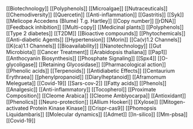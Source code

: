 [[Biotechnology]]
[[Polyphenols]]
[[Microalgae]]
[[Nutraceuticals]]
[[Chemodiversity]]
[[Quercetin]]
[[Anti-inflammation]]
[[Gastritis]]
[[Syk]]
[[Melicope Accedens (Blume) T.g. Hartley]]
[[Copy number]]
[[rDNA]]
[[Feedback inhibition]]
[[Multi-copy]]
[[Medicinal plants]]
[[Polyphenols]]
[[Type 2 diabetes]]
[[T2DM]]
[[Bioactive compounds]]
[[Phytochemicals]]
[[Anti-diabetic Agents]]
[[Hypertension]]
[[Morin]]
[[Ca(v)1.2 Channels]]
[[K(ca)1.1 Channels]]
[[Bioavailability]]
[[Nanotechnology]]
[[Gut Microbiota]]
[[Cancer Treatment]]
[[Arabidopsis thaliana]]
[[Pap1]]
[[Anthocyanin Biosynthesis]]
[[Phosphate Signaling]]
[[Spx4]]
[[O-glycoligase]]
[[Retaining Glycosidase]]
[[Pharmacological action]]
[[Phenolic acids]]
[[Terpenoids]]
[[Antidiabetic Effects]]
[[Centaurium Erythraea]]
[[phenylpropanoid]]
[[Diarylheptanoid]]
[[Aframomum Melegueta]]
[[Covid-19]]
[[Sars-cov-2]]
[[Fatty acids]]
[[Phenols]]
[[Analgesic]]
[[Anti-inflammatory]]
[[Tocopherol]]
[[Proximate Composition]]
[[Cleome Arabica]]
[[Cleome Amblyocarpa]]
[[Antioxidant]]
[[Phenolics]]
[[Neuro-protection]]
[[Allium Hookeri]]
[[Xylose]]
[[Mitogen-activated Protein Kinase Kinase]]
[[Crispr-cas9]]
[[Phomopsis Liquidambaris]]
[[Molecular dynamics]]
[[Admet]]
[[In-silico]]
[[Mm-pbsa]]
[[Covid-19]]
